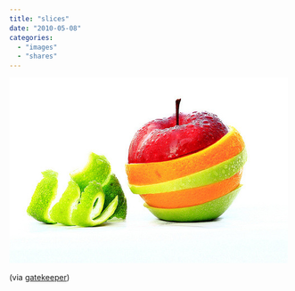 ```yaml
---
title: "slices"
date: "2010-05-08"
categories: 
  - "images"
  - "shares"
---
```


![](images/tumblr_l13xcf68Zm1qztsrto1_500.jpg)

(via [gatekeeper](http://gatekeeper.tumblr.com/))
